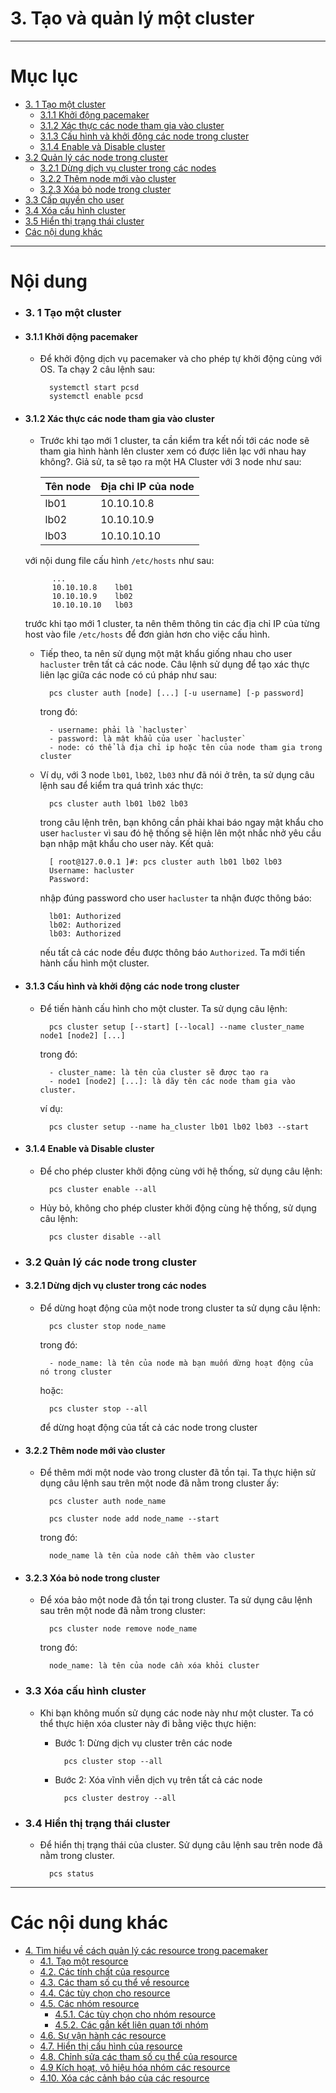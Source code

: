# 3. Tạo và quản lý một cluster


____


# Mục lục

- [3. 1  Tạo một cluster](#create)
	- [3.1.1 Khởi động pacemaker](#start)
	- [3.1.2 Xác thực các node tham gia vào cluster](#authen)
	- [3.1.3 Cấu hình và khởi động các node trong cluster](#cluster-nodes)
	- [3.1.4 Enable và Disable cluster](#ed-services)
- [3.2 Quản lý các node trong cluster](#man-node)
	- [3.2.1 Dừng dịch vụ cluster trong các nodes](#stop-node)
	- [3.2.2 Thêm node mới vào cluster](#add-node)
	- [3.2.3 Xóa bỏ node trong cluster](#rem-node)
- [3.3 Cấp quyền cho user](#permit)
- [3.4 Xóa cấu hình cluster](#rem-config)
- [3.5 Hiển thị trạng thái cluster](#disp-stat)
- [Các nội dung khác](#contents-other)
____


# Nội dung


- ### <a name="create">3. 1  Tạo một cluster</a>
- #### <a name="start">3.1.1 Khởi động pacemaker</a>
	- Để khởi động dịch vụ pacemaker và cho phép tự khởi động cùng với OS. Ta chạy 2 câu lệnh sau:

			systemctl start pcsd
			systemctl enable pcsd

- #### <a name="authen">3.1.2 Xác thực các node tham gia vào cluster</a>

	- Trước khi tạo mới 1 cluster, ta cần kiểm tra kết nối tới các node sẽ tham gia hình hành lên cluster xem có được liên lạc với nhau hay không?. Giả sử, ta sẽ tạo ra một HA Cluster với 3 node như sau:

		| Tên node | Địa chỉ IP của node |
		| ------------- | ------------- |
		| lb01 | 10.10.10.8 |
		| lb02 | 10.10.10.9 |
		| lb03 | 10.10.10.10 |
		
	với nội dung file cấu hình `/etc/hosts` như sau:

			...
			10.10.10.8    lb01
			10.10.10.9    lb02
			10.10.10.10   lb03

	trước khi tạo mới 1 cluster, ta nên thêm thông tin các địa chỉ IP của từng host vào file `/etc/hosts` để đơn giản hơn cho việc cấu hình.

	- Tiếp theo, ta nên sử dụng một mật khẩu giống nhau cho user `hacluster` trên tất cả các node. Câu lệnh sử dụng để tạo xác thực liên lạc giữa các node có cú pháp như sau:

			pcs cluster auth [node] [...] [-u username] [-p password]

		trong đó:

			- username: phải là `hacluster`
			- password: là mật khẩu của user `hacluster`
			- node: có thể là địa chỉ ip hoặc tên của node tham gia trong cluster

	- Ví dụ, với 3 node `lb01`, `lb02`, `lb03` như đã nói ở trên, ta sử dụng câu lệnh sau để kiểm tra quá trình xác thực:

			pcs cluster auth lb01 lb02 lb03

		trong câu lệnh trên, bạn không cần phải khai báo ngay mật khẩu cho user `hacluster` vì sau đó hệ thống sẽ hiện lên một nhắc nhở yêu cầu bạn nhập mật khẩu cho user này. Kết quả: 

			[ root@127.0.0.1 ]#: pcs cluster auth lb01 lb02 lb03
			Username: hacluster
			Password:
		
		nhập đúng password cho user `hacluster` ta nhận được thông báo:

			lb01: Authorized
			lb02: Authorized
			lb03: Authorized

		nếu tất cả các node đều được thông báo `Authorized`. Ta mới tiến hành cấu hình một cluster.

- #### <a name="cluster-nodes">3.1.3 Cấu hình và khởi động các node trong cluster</a>

	- Để tiến hành cấu hình cho một cluster. Ta sử dụng câu lệnh:

			pcs cluster setup [--start] [--local] --name cluster_name node1 [node2] [...]

		trong đó:

			- cluster_name: là tên của cluster sẽ được tạo ra
			- node1 [node2] [...]: là dãy tên các node tham gia vào cluster.

		ví dụ:

			pcs cluster setup --name ha_cluster lb01 lb02 lb03 --start

- #### <a name="ed-services">3.1.4 Enable và Disable cluster</a>

	- Để cho phép cluster khởi động cùng với hệ thống, sử dụng câu lệnh:

			pcs cluster enable --all

	- Hủy bỏ, không cho phép cluster khởi động cùng hệ thống, sử dụng câu lệnh:

			pcs cluster disable --all

- ### <a name="man-node">3.2 Quản lý các node trong cluster</a>
- #### <a name="stop-node">3.2.1 Dừng dịch vụ cluster trong các nodes</a>
	
	- Để dừng hoạt động của một node trong cluster ta sử dụng câu lệnh:

			pcs cluster stop node_name

		trong đó:

			- node_name: là tên của node mà bạn muốn dừng hoạt động của nó trong cluster

		hoặc:

			pcs cluster stop --all

		để dừng hoạt động của tất cả các node trong cluster

- #### <a name="add-node">3.2.2 Thêm node mới vào cluster</a>

	- Để thêm mới một node vào trong cluster đã tồn tại. Ta thực hiện sử dụng câu lệnh sau trên một node đã nằm trong cluster ấy:
			
			pcs cluster auth node_name

			pcs cluster node add node_name --start

		trong đó:

			node_name là tên của node cần thêm vào cluster


- #### <a name="rem-node">3.2.3 Xóa bỏ node trong cluster</a>

	- Để xóa bảo một node đã tồn tại trong cluster. Ta sử dụng câu lệnh sau trên một node đã nằm trong cluster:

			pcs cluster node remove node_name

		trong đó:

			node_name: là tên của node cần xóa khỏi cluster

- ### <a name="rem-config">3.3 Xóa cấu hình cluster</a>

	- Khi bạn không muốn sử dụng các node này như một cluster. Ta có thể thực hiện xóa cluster này đi bằng việc thực hiện:

		+ Bước 1: Dừng dịch vụ cluster trên các node

				pcs cluster stop --all

		+ Bước 2: Xóa vĩnh viễn dịch vụ trên tất cả các node

				pcs cluster destroy --all


- ### <a name="disp-stat">3.4 Hiển thị trạng thái cluster</a>

	- Để hiển thị trạng thái của cluster. Sử dụng câu lệnh sau trên node đã nằm trong cluster.

			pcs status

____


# <a name="contents-other">Các nội dung khác</a>

- [4. Tìm hiểu về cách quản lý các resource trong pacemaker](resource.md)
	- [4.1. Tạo một resource](resource.md#create)
	- [4.2. Các tính chất của resource](resource.md#properties)
	- [4.3. Các tham số cụ thể về resource](resource.md#parameter)
	- [4.4. Các tùy chọn cho resource](resource.md#options)
	- [4.5. Các nhóm resource](resource.md#groups)
		- [4.5.1. Các tùy chọn cho nhóm resource](resource.md#options-group)
		- [4.5.2. Các gắn kết liên quan tới nhóm](resource.md#stickness)
	- [4.6. Sự vận hành các resource](resource.md#operations)
	- [4.7. Hiển thị cấu hình của resource](/resource.md#displaydocs-config)
	- [4.8. Chỉnh sửa các tham số cụ thể của resource](resource.md#modifieddocs-parameters)
	- [4.9 Kích hoạt, vô hiệu hóa nhóm các resource](resource.md#enablingdocs-disabling)
	- [4.10. Xóa các cảnh báo của các resource](resource.md#cleanup)